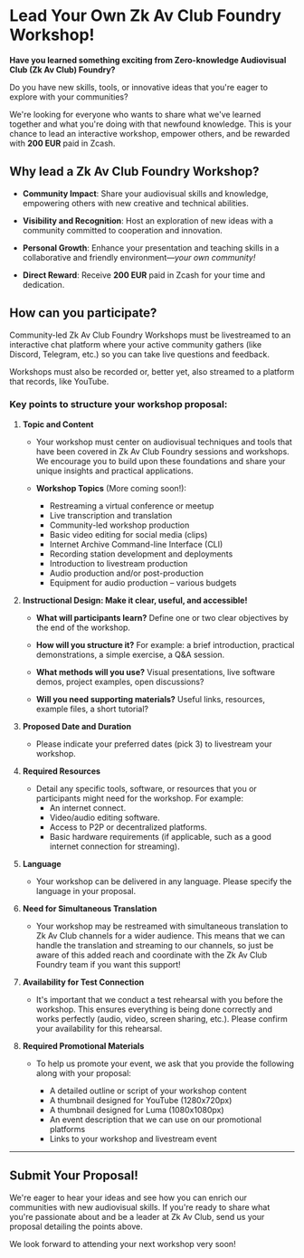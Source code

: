 # Lead Your Own Zk Av Club Foundry Workshop!

**Have you learned something exciting from Zero-knowledge Audiovisual Club (Zk Av Club) Foundry?**  

Do you have new skills, tools, or innovative ideas that you're eager to explore with your communities?  

We're looking for everyone who wants to share what we've learned together and what you're doing with that newfound knowledge. This is your chance to lead an interactive workshop, empower others, and be rewarded with **200 EUR** paid in Zcash.

## Why lead a Zk Av Club Foundry Workshop?

- **Community Impact**: Share your audiovisual skills and knowledge, empowering others with new creative and technical abilities. 

- **Visibility and Recognition**: Host an exploration of new ideas with a community committed to cooperation and innovation. 

- **Personal Growth**: Enhance your presentation and teaching skills in a collaborative and friendly environment—*your own community!* 

- **Direct Reward**: Receive **200 EUR** paid in Zcash for your time and dedication.

## How can you participate?

Community-led Zk Av Club Foundry Workshops must be livestreamed to an interactive chat platform where your active community gathers (like Discord, Telegram, etc.) so you can take live questions and feedback. 

Workshops must also be recorded or, better yet, also streamed to a platform that records, like YouTube.

### Key points to structure your workshop proposal:

1. **Topic and Content** 

   - Your workshop must center on audiovisual techniques and tools that have been covered in Zk Av Club Foundry sessions and workshops. We encourage you to build upon these foundations and share your unique insights and practical applications. 
   
   - **Workshop Topics** (More coming soon!): 
   
     - Restreaming a virtual conference or meetup 
     - Live transcription and translation 
     - Community-led workshop production 
     - Basic video editing for social media (clips) 
     - Internet Archive Command-line Interface (CLI) 
     - Recording station development and deployments 
     - Introduction to livestream production 
     - Audio production and/or post-production 
     - Equipment for audio production – various budgets 

2. **Instructional Design: Make it clear, useful, and accessible!** 

   - **What will participants learn?** Define one or two clear objectives by the end of the workshop. 
   
   - **How will you structure it?** For example: a brief introduction, practical demonstrations, a simple exercise, a Q&A session. 
   
   - **What methods will you use?** Visual presentations, live software demos, project examples, open discussions? 
   
   - **Will you need supporting materials?** Useful links, resources, example files, a short tutorial?

3. **Proposed Date and Duration** 

   - Please indicate your preferred dates (pick 3) to livestream your workshop.

4. **Required Resources** 

   - Detail any specific tools, software, or resources that you or participants might need for the workshop. For example:
     - An internet connect.
     - Video/audio editing software.
     - Access to P2P or decentralized platforms. 
     - Basic hardware requirements (if applicable, such as a good internet connection for streaming).

5. **Language** 

   - Your workshop can be delivered in any language. Please specify the language in your proposal.

6. **Need for Simultaneous Translation** 

   - Your workshop may be restreamed with simultaneous translation to Zk Av Club channels for a wider audience. This means that we can handle the translation and streaming to our channels, so just be aware of this added reach and coordinate with the Zk Av Club Foundry team if you want this support! 

7. **Availability for Test Connection** 

   - It's important that we conduct a test rehearsal with you before the workshop. This ensures everything is being done correctly and works perfectly (audio, video, screen sharing, etc.). Please confirm your availability for this rehearsal.

8. **Required Promotional Materials** 

   - To help us promote your event, we ask that you provide the following along with your proposal: 
   
     - A detailed outline or script of your workshop content 
     - A thumbnail designed for YouTube (1280x720px) 
     - A thumbnail designed for Luma (1080x1080px) 
     - An event description that we can use on our promotional platforms 
     - Links to your workshop and livestream event 

---

## Submit Your Proposal!

We're eager to hear your ideas and see how you can enrich our communities with new audiovisual skills. If you're ready to share what you're passionate about and be a leader at Zk Av Club, send us your proposal detailing the points above.

We look forward to attending your next workshop very soon!

